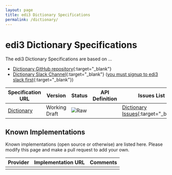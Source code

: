 ```yaml
---
layout: page
title: edi3 Dictionary Specifications
permalink: /dictionary/
---
```


# edi3 Dictionary Specifications

The edi3 Dictionary Specifications are based on ...

* [Dictionary GitHub repository](https://github.com/edi3/edi3-dictionary){:target="_blank"}
* [Dictionary Slack Channel](https://edi3.slack.com/messages/spec-dictionary/){:target="_blank"} ([you must signup to edi3 slack first](https://join.slack.com/t/edi3/shared_invite/enQtNTY5OTkzMjQ0NjcyLTAxZGVlMzJmNWQ5MDBjOTRmMWViNGU0MzdhY2VkOWIwZWY3ODMxOWE4YTJmZjdiNTBkYzczZDk5Y2ViOWJlNzQ){:target="_blank"})

| Specification URL | Version | Status | API Definition | Issues List |
| ----------------- | ------  | ------ | -------------- | ----------- |
| [Dictionary](//edi3.org/vocab) | Working Draft | ![Raw](//rfc.unprotocols.org/spec:2/COSS/raw.svg) |  |  [Dictionary Issues](https://github.com/edi3/edi3-dictionary/issues){:target="_blank"}  |

## Known Implementations

Known implementations (open source or otherwise) are listed here.  Please modify this page and make a pull request to add your own.

|Provider|Implementation URL|Comments|
|--------|------------------|--------|
|  |  |  |


